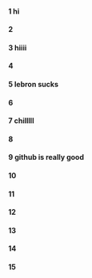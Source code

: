 #### 1 hi
#### 2
#### 3 hiiii
#### 4
#### 5 lebron sucks
#### 6
#### 7 chilllll
#### 8
#### 9 github is really good
#### 10
#### 11
#### 12
#### 13
#### 14
#### 15